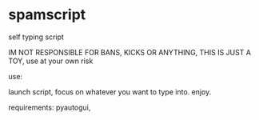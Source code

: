 # spamscript
self typing script

IM NOT RESPONSIBLE FOR BANS, KICKS OR ANYTHING, THIS IS JUST A TOY, use at your own risk


use:

launch script, focus on whatever you want to type into. enjoy.


requirements:
pyautogui,
